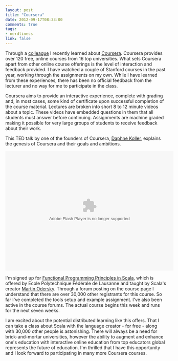 ```yaml
---
layout: post
title: "Coursera"
date: 2012-09-17T08:33:00
comments: true
tags:
- nerdliness
link: false
---
```

Through a [colleague](http://cholick.com "Matt Cholick") I recently learned about [Coursera](https://www.coursera.org "Coursera"). Coursera provides over 120 free, online courses from 16 top universities. What sets Coursera apart from other online course offerings is the level of interaction and feedback provided. I have watched a couple of Stanford courses in the past year, working through the assignments on my own. While I have learned from these experiences, there has been no official feedback from the lecturer and no way for me to participate in the class.

Coursera aims to provide an interactive experience, complete with grading and, in most cases, some kind of certificate upon successful completion of the course material. Lectures are broken into short 8 to 12 minute videos about a topic. These videos have embedded questions in them that all students must answer before continuing. Assignments are machine graded making it possible for very large groups of students to receive feedback about their work.

This TED talk by one of the founders of Coursera, [Daphne Koller](http://ai.stanford.edu/~koller/ "Daphne Koller"), explains the genesis of Coursera and their goals and ambitions.

<object width="526" height="374"><param name="movie" value="http://video.ted.com/assets/player/swf/EmbedPlayer.swf"></param><param name="allowFullScreen" value="true" /><param name="allowScriptAccess" value="always"/><param name="wmode" value="transparent"></param><param name="bgColor" value="#ffffff"></param><param name="flashvars" value="vu=http://video.ted.com/talk/stream/2012G/Blank/DaphneKoller_2012G-320k.mp4&su=http://images.ted.com/images/ted/tedindex/embed-posters/DaphneKoller_2012G-embed.jpg&vw=512&vh=288&ap=0&ti=1531&lang=en&introDuration=15330&adDuration=4000&postAdDuration=830&adKeys=talk=daphne_koller_what_we_re_learning_from_online_education;year=2012;theme=listening_to_teachers;theme=technology_history_and_destiny;theme=how_we_learn;event=TEDGlobal+2012;tag=Internet;tag=computers;tag=education;tag=global+issues;&preAdTag=tconf.ted/embed;tile=1;sz=512x288;" /><embed src="http://video.ted.com/assets/player/swf/EmbedPlayer.swf" pluginspace="http://www.macromedia.com/go/getflashplayer" type="application/x-shockwave-flash" wmode="transparent" bgColor="#ffffff" width="526" height="374" allowFullScreen="true" allowScriptAccess="always" flashvars="vu=http://video.ted.com/talk/stream/2012G/Blank/DaphneKoller_2012G-320k.mp4&su=http://images.ted.com/images/ted/tedindex/embed-posters/DaphneKoller_2012G-embed.jpg&vw=512&vh=288&ap=0&ti=1531&lang=en&introDuration=15330&adDuration=4000&postAdDuration=830&adKeys=talk=daphne_koller_what_we_re_learning_from_online_education;year=2012;theme=listening_to_teachers;theme=technology_history_and_destiny;theme=how_we_learn;event=TEDGlobal+2012;tag=Internet;tag=computers;tag=education;tag=global+issues;&preAdTag=tconf.ted/embed;tile=1;sz=512x288;"></embed></object>


I'm signed up for [Functional Programming Principles in Scala](https://www.coursera.org/course/progfun "Functional Programming Principles in Scala"), which is offered by École Polytechnique Fédérale de Lausanne and taught by Scala's creator [Martin Odersky](http://lampwww.epfl.ch/~odersky/ "Martin Odersky"). Through a forum posting on the course page I understand that there are over 30,000 other registrants for this course. So far I've completed the tools setup and example assignment. I've also been active in the course forums. The actual course begins this week and runs for the next seven weeks. 

I am excited about the potential distributed learning like this offers. That I can take a class about Scala with the language creator - for free - along with 30,000 other people is astonishing. There will always be a need for brick-and-mortar universities, however the ability to augment and enhance one's education with interactive online education from top educators global represents the future of education. I'm thrilled that I have this opportunity and I look forward to participating in many more Coursera courses.
